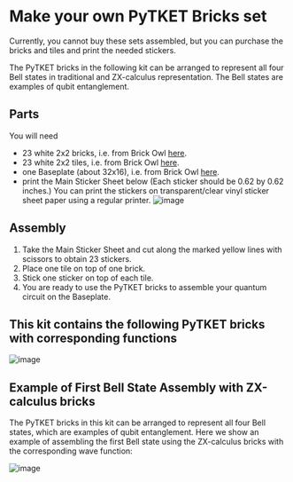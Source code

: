# Make your own PyTKET Bricks set

Currently, you cannot buy these sets assembled, but you can purchase the bricks and tiles and print the needed stickers. 

The PyTKET bricks in the following kit can be arranged to represent all four Bell states in traditional and ZX-calculus representation. The Bell states are examples of qubit entanglement.

## Parts
You will need
- 23 white 2x2 bricks, i.e. from Brick Owl [here](https://www.brickowl.com/catalog/lego-brick-2-x-2-3003-6223).
- 23 white 2x2 tiles, i.e. from Brick Owl [here](https://www.brickowl.com/catalog/lego-tile-2-x-2-with-groove-3068).
- one Baseplate (about 32x16), i.e. from Brick Owl [here](https://www.brickowl.com/catalog/lego-baseplate-16-x-32-2748).
- print the Main Sticker Sheet below (Each sticker should be 0.62 by 0.62 inches.) You can print the stickers on transparent/clear vinyl sticker sheet paper using a regular printer.
![image](https://user-images.githubusercontent.com/106914305/221366819-55f96e5e-cfce-415f-b686-a54a1a07e617.png)

## Assembly
 1) Take the Main Sticker Sheet and cut along the marked yellow lines with scissors to obtain 23 stickers. 
 2) Place one tile on top of one brick.
 3) Stick one sticker on top of each tile.
 4) You are ready to use the PyTKET bricks to assemble your quantum circuit on the Baseplate.

## This kit contains the following PyTKET bricks with corresponding functions
![image](https://user-images.githubusercontent.com/106914305/221367002-5fa35466-05d2-4949-b54c-1a3ce2bae9f2.png)


## Example of First Bell State Assembly with ZX-calculus bricks
The PyTKET bricks in this kit can be arranged to represent all four Bell states, which are examples of qubit entanglement. Here we show an example of assembling the first Bell state using the ZX-calculus bricks with the corresponding wave function:

![image](https://user-images.githubusercontent.com/106914305/221367065-32e1fe41-adbf-46e0-9aa9-02015095bf5d.png)
